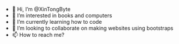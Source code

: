 - 👋 Hi, I’m @XinTongByte
- 👀 I’m interested in books and computers
- 🌱 I’m currently learning how to code
- 💞️ I’m looking to collaborate on making websites using bootstraps
- 📫 How to reach me?

<!---
XinTongByte/XinTongByte is a ✨ special ✨ repository because its `README.md` (this file) appears on your GitHub profile.
You can click the Preview link to take a look at your changes.
--->
